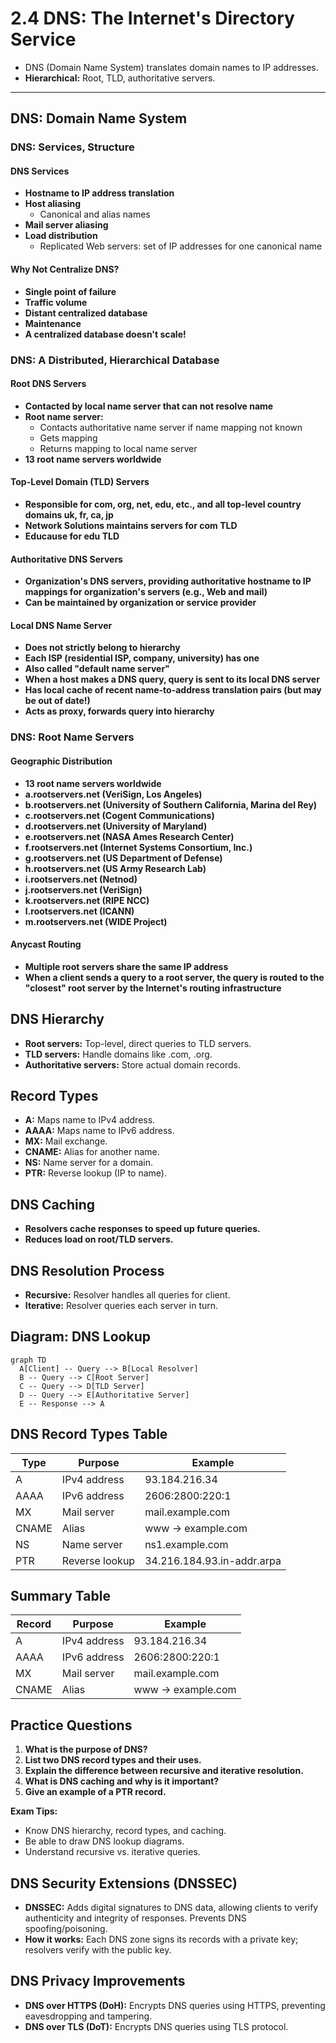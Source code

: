 # 2.4 DNS: The Internet's Directory Service

- DNS (Domain Name System) translates domain names to IP addresses.
- **Hierarchical:** Root, TLD, authoritative servers.

---

## DNS: Domain Name System

### DNS: Services, Structure

#### DNS Services
- **Hostname to IP address translation**
- **Host aliasing**
  - Canonical and alias names
- **Mail server aliasing**
- **Load distribution**
  - Replicated Web servers: set of IP addresses for one canonical name

#### Why Not Centralize DNS?
- **Single point of failure**
- **Traffic volume**
- **Distant centralized database**
- **Maintenance**
- **A centralized database doesn't scale!**

### DNS: A Distributed, Hierarchical Database

#### Root DNS Servers
- **Contacted by local name server that can not resolve name**
- **Root name server:**
  - Contacts authoritative name server if name mapping not known
  - Gets mapping
  - Returns mapping to local name server
- **13 root name servers worldwide**

#### Top-Level Domain (TLD) Servers
- **Responsible for com, org, net, edu, etc., and all top-level country domains uk, fr, ca, jp**
- **Network Solutions maintains servers for com TLD**
- **Educause for edu TLD**

#### Authoritative DNS Servers
- **Organization's DNS servers, providing authoritative hostname to IP mappings for organization's servers (e.g., Web and mail)**
- **Can be maintained by organization or service provider**

#### Local DNS Name Server
- **Does not strictly belong to hierarchy**
- **Each ISP (residential ISP, company, university) has one**
- **Also called "default name server"**
- **When a host makes a DNS query, query is sent to its local DNS server**
- **Has local cache of recent name-to-address translation pairs (but may be out of date!)**
- **Acts as proxy, forwards query into hierarchy**

### DNS: Root Name Servers

#### Geographic Distribution
- **13 root name servers worldwide**
- **a.rootservers.net (VeriSign, Los Angeles)**
- **b.rootservers.net (University of Southern California, Marina del Rey)**
- **c.rootservers.net (Cogent Communications)**
- **d.rootservers.net (University of Maryland)**
- **e.rootservers.net (NASA Ames Research Center)**
- **f.rootservers.net (Internet Systems Consortium, Inc.)**
- **g.rootservers.net (US Department of Defense)**
- **h.rootservers.net (US Army Research Lab)**
- **i.rootservers.net (Netnod)**
- **j.rootservers.net (VeriSign)**
- **k.rootservers.net (RIPE NCC)**
- **l.rootservers.net (ICANN)**
- **m.rootservers.net (WIDE Project)**

#### Anycast Routing
- **Multiple root servers share the same IP address**
- **When a client sends a query to a root server, the query is routed to the "closest" root server by the Internet's routing infrastructure**

## DNS Hierarchy
- **Root servers:** Top-level, direct queries to TLD servers.
- **TLD servers:** Handle domains like .com, .org.
- **Authoritative servers:** Store actual domain records.

## Record Types
- **A:** Maps name to IPv4 address.
- **AAAA:** Maps name to IPv6 address.
- **MX:** Mail exchange.
- **CNAME:** Alias for another name.
- **NS:** Name server for a domain.
- **PTR:** Reverse lookup (IP to name).

## DNS Caching
- **Resolvers cache responses to speed up future queries.**
- **Reduces load on root/TLD servers.**

## DNS Resolution Process
- **Recursive:** Resolver handles all queries for client.
- **Iterative:** Resolver queries each server in turn.

## Diagram: DNS Lookup
```mermaid
graph TD
  A[Client] -- Query --> B[Local Resolver]
  B -- Query --> C[Root Server]
  C -- Query --> D[TLD Server]
  D -- Query --> E[Authoritative Server]
  E -- Response --> A
```

## DNS Record Types Table
| Type | Purpose         | Example           |
|------|----------------|-------------------|
| A    | IPv4 address   | 93.184.216.34     |
| AAAA | IPv6 address   | 2606:2800:220:1   |
| MX   | Mail server    | mail.example.com  |
| CNAME| Alias          | www → example.com |
| NS   | Name server    | ns1.example.com   |
| PTR  | Reverse lookup | 34.216.184.93.in-addr.arpa |

## Summary Table
| Record | Purpose         | Example           |
|--------|----------------|-------------------|
| A      | IPv4 address   | 93.184.216.34     |
| AAAA   | IPv6 address   | 2606:2800:220:1   |
| MX     | Mail server    | mail.example.com  |
| CNAME  | Alias          | www → example.com |

## Practice Questions
1. **What is the purpose of DNS?**
2. **List two DNS record types and their uses.**
3. **Explain the difference between recursive and iterative resolution.**
4. **What is DNS caching and why is it important?**
5. **Give an example of a PTR record.**

**Exam Tips:**
- Know DNS hierarchy, record types, and caching.
- Be able to draw DNS lookup diagrams.
- Understand recursive vs. iterative queries.

## DNS Security Extensions (DNSSEC)
- **DNSSEC:** Adds digital signatures to DNS data, allowing clients to verify authenticity and integrity of responses. Prevents DNS spoofing/poisoning.
- **How it works:** Each DNS zone signs its records with a private key; resolvers verify with the public key.

## DNS Privacy Improvements
- **DNS over HTTPS (DoH):** Encrypts DNS queries using HTTPS, preventing eavesdropping and tampering.
- **DNS over TLS (DoT):** Encrypts DNS queries using TLS protocol. 